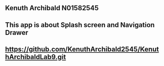 ## Kenuth Archibald N01582545
## This app is about Splash screen and Navigation Drawer
## https://github.com/KenuthArchibald2545/KenuthArchibaldLab9.git
